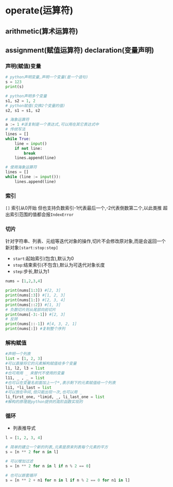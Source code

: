 # operate(运算符)

## arithmetic(算术运算符)



## assignment(赋值运算符) declaration(变量声明)

### 声明(赋值)变量

```python
# python声明变量,声明一个变量(是一个语句)
s = 123
print(s)

# python声明多个变量
s1, s2 = 1, 2
# python赋值(交换2个变量的值)
s2, s1 = s1, s2

# 海象运算符
a := 1 #该复制是一个表达式,可以用在其它表达式中
# 传统写法
lines = []
while True:
    line = input()
    if not line:
        break
    lines.append(line)

# 使用海象运算符
lines = []
while (line := input()):
    lines.append(line)
```

### 索引

`[]` 索引从0开始 但也支持负数索引-1代表最后一个,-2代表倒数第二个,以此类推
超出索引范围的值都会报`IndexError`

### 切片

针对字符串、列表、元组等迭代对象的操作,切片不会修改原对象,而是会返回一个新对象`[start:stop:step]`
+ `start`:起始索引(包含),默认为0
+ `stop`:结束索引(不包含),默认为可迭代对象长度
+ `step`:步长,默认为1
```python
nums = [1,2,3,4]

print(nums[1:3]) #[2, 3]
print(nums[:3]) #[1, 2, 3]
print(nums[1:]) #[2, 3, 4]
print(nums[::2]) #[1, 3]
# 负数切片则从尾部向前切片
print(nums[-3:-1]) #[2, 3]
# 反转
print(nums[::-1]) #[4, 3, 2, 1]
print(nums[:]) #复制整个序列
```

### 解构赋值
```python
#声明一个列表
list = [1, 2, 3]
#可以直接将它的元素解构赋值给多个变量
l1, l2, l3 = list
#也可用用 _ 来替代不使用的变量
l11, _ , _ = list
#也可以在变量名前面加上一个*,表示剩下的元素赋值给一个列表
li1, *li_last = list
#可以放在中间,但只能出现一次,也可以用 _
li_first_one, *limid, _, li_last_one = list
#解构的原理是python提供的高阶函数实现的
```

### 循环
+ 列表推导式
```python
l = [1, 2, 3, 4]

# 简单的建立一个新的列表,元素是原来列表每个元素的平方
s = [n ** 2 for n in l]

# 可以增加过滤
s = [n ** 2 for n in l if n % 2 == 0]

# 也可以嵌套循环
s = [n ** 2 + n1 for n in l if n % 2 == 0 for n1 in l]
```
